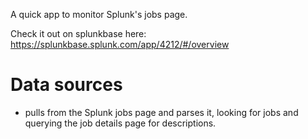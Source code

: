 A quick app to monitor Splunk's jobs page.

Check it out on splunkbase here: https://splunkbase.splunk.com/app/4212/#/overview

# Data sources

- pulls from the Splunk jobs page and parses it, looking for jobs and querying the job details page for descriptions.

